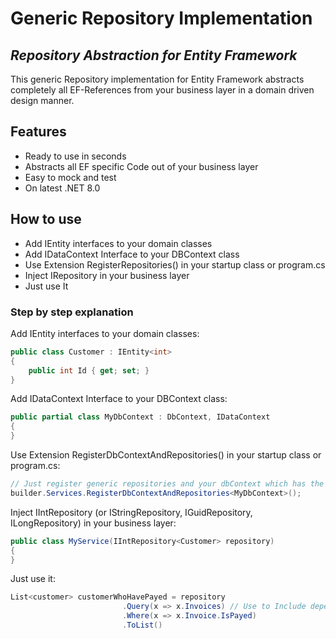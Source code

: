 # Generic Repository Implementation
## _Repository Abstraction for Entity Framework_

This generic Repository implementation for Entity Framework abstracts completely all EF-References from your business layer in a domain driven design manner.

## Features

- Ready to use in seconds
- Abstracts all EF specific Code out of your business layer
- Easy to mock and test
- On latest .NET 8.0

## How to use

- Add IEntity<T> interfaces to your domain classes
- Add IDataContext Interface to your DBContext class
- Use Extension RegisterRepositories() in your startup class or program.cs
- Inject IRepository<T> in your business layer
- Just use It

### Step by step explanation

Add IEntity<T> interfaces to your domain classes:

```C#
public class Customer : IEntity<int>
{
    public int Id { get; set; }
}
```

Add IDataContext Interface to your DBContext class:

```C#
public partial class MyDbContext : DbContext, IDataContext
{   
}
```

Use Extension RegisterDbContextAndRepositories() in your startup class or program.cs:

```C#
// Just register generic repositories and your dbContext which has the IDataContext marker interface
builder.Services.RegisterDbContextAndRepositories<MyDbContext>();
```

Inject IIntRepository<T> (or IStringRepository, IGuidRepository, ILongRepository) in your business layer:

```C#
public class MyService(IIntRepository<Customer> repository)
{   
}
```

Just use it:

```C#
List<customer> customerWhoHavePayed = repository
                         .Query(x => x.Invoices) // Use to Include dependent tables, e.g: Invoices
                         .Where(x => x.Invoice.IsPayed)
                         .ToList()
```
